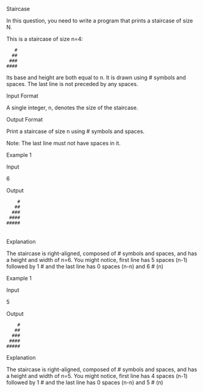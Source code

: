 Staircase

In this question, you need to write a program that prints a staircase of size N.

This is a staircase of size n=4:

       #
      ##
     ###
    ####

Its base and height are both equal to n. It is drawn using # symbols and spaces. The last line is not preceded by any spaces.

Input Format

A single integer, n, denotes the size of the staircase.

Output Format

Print a staircase of size n using # symbols and spaces.

Note: The last line must not have spaces in it.

Example 1

Input

6

Output

        #
       ##
      ###
     ####
    #####

######

Explanation

The staircase is right-aligned, composed of # symbols and spaces, and has a height and width of n=6. You might notice, first line has 5 spaces (n-1) followed by 1 # and the last line has 0 spaces (n-n) and 6 # (n)

Example 1

Input

5

Output

        #
       ##
      ###
     ####
    #####

Explanation

The staircase is right-aligned, composed of # symbols and spaces, and has a height and width of n=5. You might notice, first line has 4 spaces (n-1) followed by 1 # and the last line has 0 spaces (n-n) and 5 # (n)
